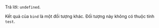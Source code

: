 Trả lời: `undefined`.

Kết quả của `bind` là một đối tượng khác. Đối tượng này không có thuộc tính `test`.

